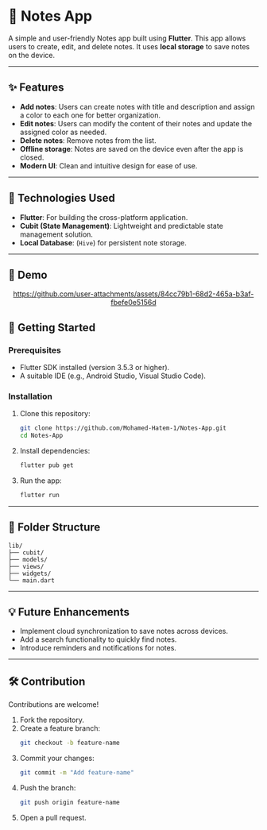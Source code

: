 # 📒 Notes App  

A simple and user-friendly Notes app built using **Flutter**. This app allows users to create, edit, and delete notes. It uses **local storage** to save notes on the device.

---

## ✨ Features  

- **Add notes**: Users can create notes with title and description and assign a color to each one for better organization.
- **Edit notes**: Users can modify the content of their notes and update the assigned color as needed.
- **Delete notes**: Remove notes from the list.
- **Offline storage**: Notes are saved on the device even after the app is closed.
- **Modern UI**: Clean and intuitive design for ease of use.
---

## 🔧 Technologies Used  

- **Flutter**: For building the cross-platform application.  
- **Cubit (State Management)**: Lightweight and predictable state management solution.  
- **Local Database**: (`Hive`) for persistent note storage.  

---

## 🎥 Demo

<div align="center">

https://github.com/user-attachments/assets/84cc79b1-68d2-465a-b3af-fbefe0e5156d

</div>

## 🚀 Getting Started  

### Prerequisites  

- Flutter SDK installed (version 3.5.3 or higher).  
- A suitable IDE (e.g., Android Studio, Visual Studio Code).  

### Installation  

1. Clone this repository:  
   ```bash  
   git clone https://github.com/Mohamed-Hatem-1/Notes-App.git  
   cd Notes-App
   ```  

2. Install dependencies:  
   ```bash  
   flutter pub get  
   ```  

3. Run the app:  
   ```bash  
   flutter run  
   ```  

---

## 📂 Folder Structure  

```  
lib/  
├── cubit/                 
├── models/                
├── views/               
├── widgets/               
└── main.dart              
```  

---

## 💡 Future Enhancements  

- Implement cloud synchronization to save notes across devices.  
- Add a search functionality to quickly find notes.  
- Introduce reminders and notifications for notes.  

---

## 🛠️ Contribution  

Contributions are welcome!  

1. Fork the repository.  
2. Create a feature branch:  
   ```bash  
   git checkout -b feature-name  
   ```  
3. Commit your changes:  
   ```bash  
   git commit -m "Add feature-name"  
   ```  
4. Push the branch:  
   ```bash  
   git push origin feature-name  
   ```  
5. Open a pull request.  
